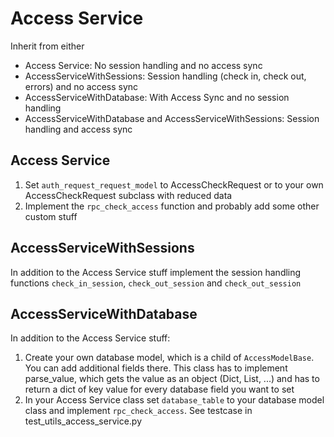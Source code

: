 # Access Service

Inherit from either
 * Access Service: No session handling and no access sync
 * AccessServiceWithSessions: Session handling (check in, check out, errors) and no access sync
 * AccessServiceWithDatabase: With Access Sync and no session handling
 * AccessServiceWithDatabase and AccessServiceWithSessions: Session handling and access sync

## Access Service

1. Set `auth_request_request_model` to AccessCheckRequest or to your own AccessCheckRequest subclass with reduced data
2. Implement the `rpc_check_access` function and probably add some other custom stuff

## AccessServiceWithSessions

In addition to the Access Service stuff implement the session handling functions `check_in_session`, `check_out_session` and `check_out_session`

## AccessServiceWithDatabase

In addition to the Access Service stuff:
1. Create your own database model, which is a child of `AccessModelBase`. You can add additional fields there. 
This class has to implement parse_value, which gets the value as an object (Dict, List, ...) and has to return
a dict of key value for every database field you want to set
2. In your Access Service class set `database_table` to your database model class and implement `rpc_check_access`. 
See testcase in test_utils_access_service.py
